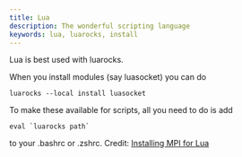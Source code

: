 ```yaml
---
title: Lua
description: The wonderful scripting language
keywords: lua, luarocks, install
---
```


Lua is best used with luarocks.

When you install modules (say luasocket) you can do
```
luarocks --local install luasocket
```

To make these available for scripts, all you need to do is add
```
eval `luarocks path`
```
to your .bashrc or .zshrc. Credit: [Installing MPI for Lua](http://colberg.org/lua-mpi/INSTALL.html)
